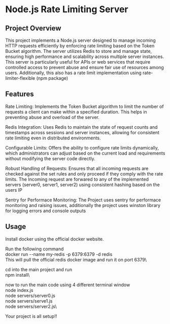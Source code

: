 # Node.js Rate Limiting Server

## Project Overview

This project implements a Node.js server designed to manage incoming HTTP requests efficiently by enforcing rate limiting based on the Token Bucket algorithm. The server utilizes Redis to store and manage state, ensuring high performance and scalability across multiple server instances. This server is particularly useful for APIs or web services that require controlled access to prevent abuse and ensure fair use of resources among users.
Additionally, this also has a rate limit implementation using rate-limiter-flexible (npm package)

## Features

Rate Limiting: Implements the Token Bucket algorithm to limit the number of requests a client can make within a specified duration. This helps in preventing abuse and overload of the server.

Redis Integration: Uses Redis to maintain the state of request counts and timestamps across sessions and server instances, allowing for consistent rate limiting even in distributed environments.

Configurable Limits: Offers the ability to configure rate limits dynamically, which administrators can adjust based on the current load and requirements without modifying the server code directly.

Robust Handling of Requests: Ensures that all incoming requests are checked against the set rules and only proceed if they comply with the rate limits.
The Incoming request are forwared to any of the implemented servers (server0, server1, server2) using consistent hashing based on the users IP

Sentry for Performace Monitoring: The Project uses sentry for performace monitoring and raising issues, additionally the project uses winston library
for logging errors and console outputs

## Usage

Install docker using the official docker website.

Run the following command\
docker run --name my-redis -p 6379:6379 -d redis\
This will pull the official redis docker image and run it on port 6379\

cd into the main project and run\
npm install\

now to run the main code using 4 different terminal window\
node index.js\
node servers/server0.js\
node servers/serve1.js\
node servers/server2.js\

Your project is all setup!!
